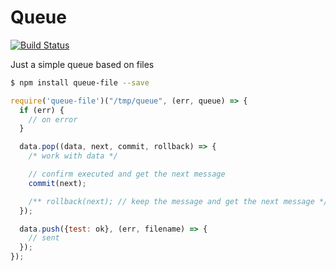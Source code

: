 # Queue

[![Build Status](https://travis-ci.org/wdalmut/queue-file.svg?branch=master)](https://travis-ci.org/wdalmut/queue-file)

Just a simple queue based on files

```sh
$ npm install queue-file --save
```

```js
require('queue-file')("/tmp/queue", (err, queue) => {
  if (err) {
    // on error
  }

  data.pop((data, next, commit, rollback) => {
    /* work with data */

    // confirm executed and get the next message
    commit(next);

    /** rollback(next); // keep the message and get the next message */
  });

  data.push({test: ok}, (err, filename) => {
    // sent
  });
});
```

